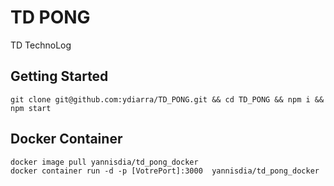 # TD PONG

TD TechnoLog

## Getting Started

```````````````````````````````
git clone git@github.com:ydiarra/TD_PONG.git && cd TD_PONG && npm i && npm start
```````````````````````````````
                                                                                             

## Docker Container

`````````
docker image pull yannisdia/td_pong_docker
docker container run -d -p [VotrePort]:3000  yannisdia/td_pong_docker
`````````

